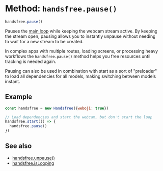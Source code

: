 # Method: `handsfree.pause()`

```js
handsfree.pause()
```

Pauses the [main loop](/guide/the-loop/) while keeping the webcam stream active. By keeping the stream open, pausing allows you to instantly unpause without needing to wait for a new stream to be created.

In complex apps with multiple routes, loading screens, or processing heavy workflows the `handsfree.pause()` method helps you free resources until tracking is needed again.

Pausing can also be used in combination with start as a sort of "preloader" to load all dependencies for all models, making switching between models instant.

## Example

```js
const handsfree = new Handsfree({weboji: true})

// Load dependencies and start the webcam, but don't start the loop
handsfree.start(() => {
  handsfree.pause()
})
```

## See also

- [handsfree.unpause()](/ref/method/unpause/)
- [handsfree.isLooping](/ref/prop/isLooping/)